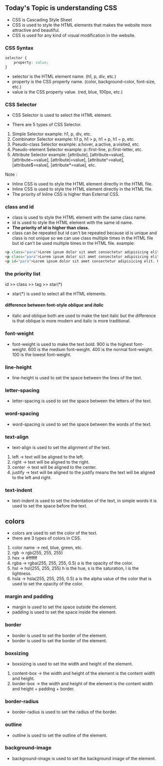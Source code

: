 ## Today's Topic is understanding CSS 

- CSS is Cascading Style Sheet
- CSS is used to style the HTML elements that makes the website more attractive and beautiful.
- CSS is used for any kind of visual modification in the website.

### CSS Syntax

```css
selector {
    property: value;
}
```

- selector is the HTML element name. (h1, p, div, etc.)
- property is the CSS property name. (color, background-color, font-size, etc.)
- value is the CSS property value. (red, blue, 100px, etc.)

### CSS Selector

- CSS Selector is used to select the HTML element.

- There are 5 types of CSS Selector.

1. Simple Selector example: h1, p, div, etc.
2. Combinator Selector example: h1 p, h1 > p, h1 + p, h1 ~ p, etc.
3. Pseudo-class Selector example: a:hover, a:active, a:visited, etc.
4. Pseudo-element Selector example: p::first-line, p::first-letter, etc.
5. Attribute Selector example: [attribute], [attribute=value], [attribute~=value], [attribute|=value], [attribute^=value], [attribute$=value], [attribute*=value], etc.


Note : 
- Inline CSS is used to style the HTML element directly in the HTML file.
- Inline CSS is used to style the HTML element directly in the HTML file.
- The priority of Inline CSS is higher than External CSS.

### class and id

- class is used to style the HTML element with the same class name.
- id is used to style the HTML element with the same id name.
- **The priority of id is higher than class.**
- class can be repeated but id can't be repeated because id is unique and class is not unique so we can use class multiple times in the HTML file but id can't be used multiple times in the HTML file.
example:

```html
<p class="para">Lorem ipsum dolor sit amet consectetur adipisicing elit. Quisquam, quos.</p>
<p class="para">Lorem ipsum dolor sit amet consectetur adipisicing elit. Quisquam, quos.</p>
<p id="para">Lorem ipsum dolor sit amet consectetur adipisicing elit. Quisquam, quos.</p>

```

### the priority list

 id >> class >> tag >> star(*) 

- star(*) is used to select all the HTML elements.

#### difference between font-style *oblique* and *italic* 

- italic and oblique both are used to make the text italic but the difference is that oblique is more modern and italic is more traditional.

### font-weight

- font-weight is used to make the text bold.
 900 is the highest font-weight.
 600 is the medium font-weight.
 400 is the normal font-weight.
 100 is the lowest font-weight.

### line-height

- line-height is used to set the space between the lines of the text.

### letter-spacing

- letter-spacing is used to set the space between the letters of the text.

### word-spacing

- word-spacing is used to set the space between the words of the text.

### text-align

- text-align is used to set the alignment of the text.
1. left -> text will be aligned to the left.
2. right -> text will be aligned to the right.
3. center -> text will be aligned to the center.
4. justify -> text will be aligned to the justify means the text will be aligned to the left and right.

### text-indent

- text-indent is used to set the indentation of the text, in simple words it is used to set the space before the text.

## colors

- colors are used to set the color of the text.
- there are 3 types of colors in CSS.
1. color name -> red, blue, green, etc.
2. rgb -> rgb(255, 255, 255) 
3. hex -> #ffffff
4. rgba -> rgba(255, 255, 255, 0.5) a is the opacity of the color.
5. hsl -> hsl(255, 255, 255) h is the hue, s is the saturation, l is the lightness.
6. hsla -> hsla(255, 255, 255, 0.5) a is the alpha value of the color that is used to set the opacity of the color.

### margin and padding

- margin is used to set the space outside the element.
- padding is used to set the space inside the element.

### border

- border is used to set the border of the element.
- border is used to set the border of the element.

### boxsizing

- boxsizing is used to set the width and height of the element.
1. content-box -> the width and height of the element is the content width and height.
2. border-box -> the width and height of the element is the content width and height + padding + border.

### border-radius

- border-radius is used to set the radius of the border.

### outline

- outline is used to set the outline of the element.

### background-image

- background-image is used to set the background image of the element.




